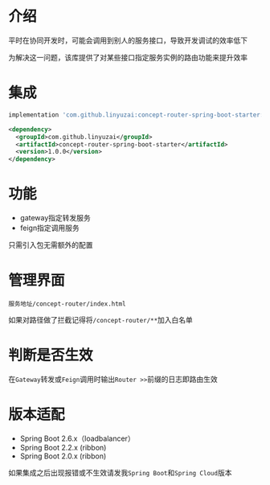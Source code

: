 # 介绍

平时在协同开发时，可能会调用到别人的服务接口，导致开发调试的效率低下

为解决这一问题，该库提供了对某些接口指定服务实例的路由功能来提升效率

# 集成

```gradle
implementation 'com.github.linyuzai:concept-router-spring-boot-starter:1.0.0'
```

```xml
<dependency>
  <groupId>com.github.linyuzai</groupId>
  <artifactId>concept-router-spring-boot-starter</artifactId>
  <version>1.0.0</version>
</dependency>
```

# 功能

- gateway指定转发服务
- feign指定调用服务

只需引入包无需额外的配置

# 管理界面

`服务地址/concept-router/index.html`

如果对路径做了拦截记得将`/concept-router/**`加入白名单

# 判断是否生效

在`Gateway`转发或`Feign`调用时输出`Router >>`前缀的日志即路由生效

# 版本适配

- Spring Boot 2.6.x（loadbalancer）
- Spring Boot 2.2.x (ribbon)
- Spring Boot 2.0.x (ribbon)

如果集成之后出现报错或不生效请发我`Spring Boot`和`Spring Cloud`版本
